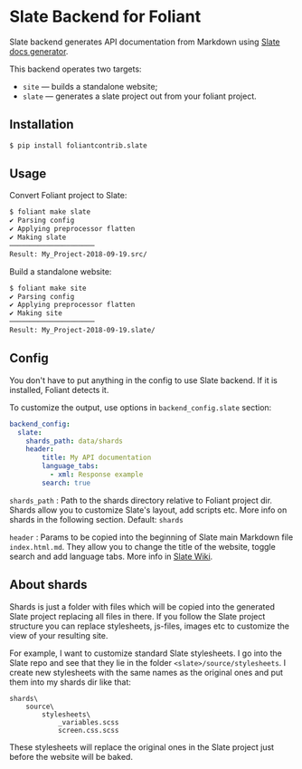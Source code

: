 # Slate Backend for Foliant

Slate backend generates API documentation from Markdown using [Slate docs generator](https://github.com/lord/slate).

This backend operates two targets:

* `site` — builds a standalone website;
* `slate` — generates a slate project out from your foliant project.

## Installation

```bash
$ pip install foliantcontrib.slate
```

## Usage

Convert Foliant project to Slate:

```bash
$ foliant make slate
✔ Parsing config
✔ Applying preprocessor flatten
✔ Making slate
─────────────────────
Result: My_Project-2018-09-19.src/
```

Build a standalone website:

```bash
$ foliant make site
✔ Parsing config
✔ Applying preprocessor flatten
✔ Making site
─────────────────────
Result: My_Project-2018-09-19.slate/
```

## Config

You don't have to put anything in the config to use Slate backend. If it is installed, Foliant detects it.

To customize the output, use options in `backend_config.slate` section:

```yaml
backend_config:
  slate:
    shards_path: data/shards
    header:
        title: My API documentation
        language_tabs:
          - xml: Response example
        search: true
```

`shards_path`
:   Path to the shards directory relative to Foliant project dir. Shards allow you to customize Slate's layout, add scripts etc. More info on shards in the following section. Default: `shards`

`header`
:   Params to be copied into the beginning of Slate main Markdown file `index.html.md`. They allow you to change the title of the website, toggle search and add language tabs. More info in [Slate Wiki](https://github.com/lord/slate/wiki).

## About shards

Shards is just a folder with files which will be copied into the generated Slate project replacing all files in there. If you follow the Slate project structure you can replace stylesheets, js-files, images etc to customize the view of your resulting site.

For example, I want to customize standard Slate stylesheets. I go into the Slate repo and see that they lie in the folder `<slate>/source/stylesheets`. I create new stylesheets with the same names as the original ones and put them into my shards dir like that:

```
shards\
    source\
        stylesheets\
            _variables.scss
            screen.css.scss
```

These stylesheets will replace the original ones in the Slate project just before the website will be baked.